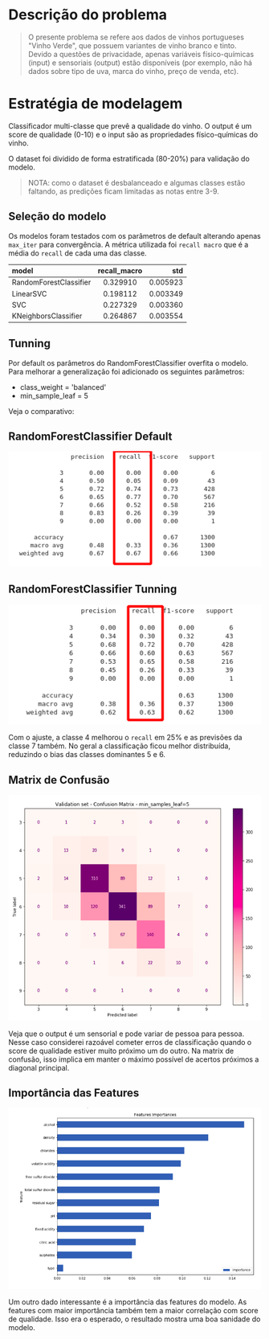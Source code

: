# Descrição do problema

> O presente problema se refere aos dados de vinhos portugueses
> "Vinho Verde", que possuem variantes de vinho branco e tinto.
> Devido a questões de privacidade, apenas variáveis
> físico-químicas (input) e sensoriais (output) estão disponíveis (por
> exemplo, não há dados sobre tipo de uva, marca do vinho, preço
> de venda, etc).

# Estratégia de modelagem

Classificador multi-classe que prevê a qualidade do vinho. O output é um score de qualidade (0-10) e o input são as propriedades físico-químicas do vinho.
 
O dataset foi dividido de forma estratificada (80-20%) para validação do modelo.

>NOTA: como o dataset é desbalanceado e algumas classes estão faltando, as predições ficam limitadas as notas entre 3-9.

## Seleção do modelo

Os modelos foram testados com os parâmetros de default alterando apenas `max_iter` para convergência. A métrica utilizada foi `recall macro` que é a média do `recall` de cada uma das classe. 

| model                  | recall_macro |      std |
| :--------------------- | :----------: | -------: |
| RandomForestClassifier |   0.329910   | 0.005923 |
| LinearSVC              |   0.198112   | 0.003349 |
| SVC                    |   0.227329   | 0.003360 |
| KNeighborsClassifier   |   0.264867   | 0.003554 |


## Tunning

Por default os parâmetros do RandomForestClassifier overfita o modelo. Para melhorar a generalização foi adicionado os seguintes parâmetros:
* class_weight = 'balanced'
* min_sample_leaf = 5

Veja o comparativo:

## RandomForestClassifier Default

![classification report](validation_report_default.png)


## RandomForestClassifier Tunning

![classification report tunning](validation_report_tunning.png)

Com o ajuste, a classe 4 melhorou o `recall` em 25% e as previsões da classe 7 também. No geral a classificação ficou melhor distribuída, reduzindo o bias das classes dominantes 5 e 6.

## Matrix de Confusão

![confusion matrix](validation_cm.png)

Veja que o output é um sensorial e pode variar de pessoa para pessoa. Nesse caso considerei razoável cometer erros de classificação quando o score de qualidade estiver muito próximo um do outro. Na matrix de confusão, isso implica em manter o máximo possível de acertos próximos a diagonal principal.

## Importância das Features

![features importances](feature_importance.png)

Um outro dado interessante é a importância das features do modelo. As features com maior importância também tem a maior correlação com score de qualidade. Isso era o esperado, o resultado mostra uma boa sanidade do modelo. 
